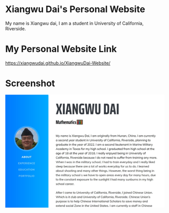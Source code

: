 # Xiangwu Dai's Personal Website

My name is Xiangwu dai, I am a student in University of California, Riverside.

# My Personal Website Link
https://xiangwudai.github.io/XiangwuDai-Website/

# Screenshot
![Description of Image](img/yourimage.jpg)
